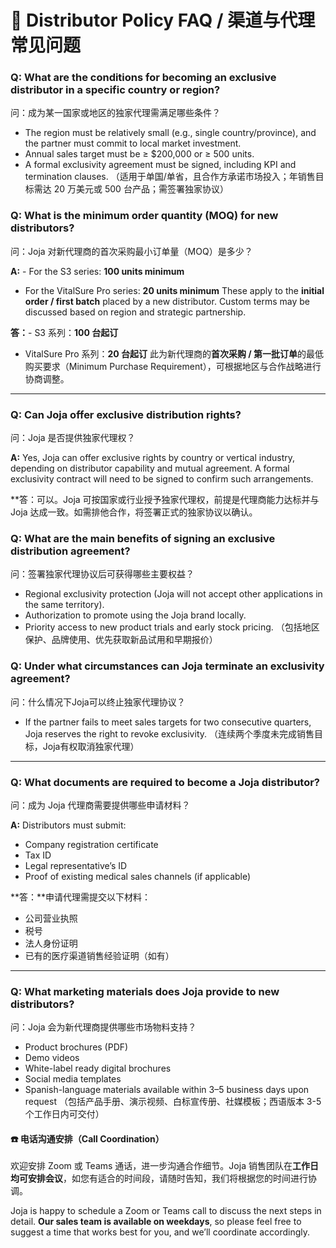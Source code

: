 # 🤝 Distributor Policy FAQ / 渠道与代理常见问题


### Q: What are the conditions for becoming an exclusive distributor in a specific country or region?
问：成为某一国家或地区的独家代理需满足哪些条件？
- The region must be relatively small (e.g., single country/province), and the partner must commit to local market investment.
- Annual sales target must be ≥ $200,000 or ≥ 500 units.
- A formal exclusivity agreement must be signed, including KPI and termination clauses.
（适用于单国/单省，且合作方承诺市场投入；年销售目标需达 20 万美元或 500 台产品；需签署独家协议）

### Q: What is the minimum order quantity (MOQ) for new distributors?
问：Joja 对新代理商的首次采购最小订单量（MOQ）是多少？

**A:** - For the S3 series: **100 units minimum**
- For the VitalSure Pro series: **20 units minimum**
These apply to the **initial order / first batch** placed by a new distributor. Custom terms may be discussed based on region and strategic partnership.

**答：**- S3 系列：**100 台起订**
- VitalSure Pro 系列：**20 台起订**
此为新代理商的**首次采购 / 第一批订单**的最低购买要求（Minimum Purchase Requirement），可根据地区与合作战略进行协商调整。

---

### Q: Can Joja offer exclusive distribution rights?
问：Joja 是否提供独家代理权？

**A:** Yes, Joja can offer exclusive rights by country or vertical industry, depending on distributor capability and mutual agreement. A formal exclusivity contract will need to be signed to confirm such arrangements.

**答：可以。Joja 可按国家或行业授予独家代理权，前提是代理商能力达标并与 Joja 达成一致。如需排他合作，将签署正式的独家协议以确认。

### Q: What are the main benefits of signing an exclusive distribution agreement?
问：签署独家代理协议后可获得哪些主要权益？
- Regional exclusivity protection (Joja will not accept other applications in the same territory).
- Authorization to promote using the Joja brand locally.
- Priority access to new product trials and early stock pricing.
（包括地区保护、品牌使用、优先获取新品试用和早期报价）

### Q: Under what circumstances can Joja terminate an exclusivity agreement?
 问：什么情况下Joja可以终止独家代理协议？
- If the partner fails to meet sales targets for two consecutive quarters, Joja reserves the right to revoke exclusivity.
（连续两个季度未完成销售目标，Joja有权取消独家代理）
---

### Q: What documents are required to become a Joja distributor?
问：成为 Joja 代理商需要提供哪些申请材料？

**A:** Distributors must submit:
- Company registration certificate
- Tax ID
- Legal representative’s ID
- Proof of existing medical sales channels (if applicable)

**答：**申请代理需提交以下材料：
- 公司营业执照
- 税号
- 法人身份证明
- 已有的医疗渠道销售经验证明（如有）

---

### Q: What marketing materials does Joja provide to new distributors?
问：Joja 会为新代理商提供哪些市场物料支持？
- Product brochures (PDF)
- Demo videos
- White-label ready digital brochures
- Social media templates
- Spanish-language materials available within 3–5 business days upon request
（包括产品手册、演示视频、白标宣传册、社媒模板；西语版本 3-5 个工作日内可交付）

#### ☎️ 电话沟通安排（Call Coordination）

欢迎安排 Zoom 或 Teams 通话，进一步沟通合作细节。Joja 销售团队在**工作日均可安排会议**，如您有适合的时间段，请随时告知，我们将根据您的时间进行协调。

Joja is happy to schedule a Zoom or Teams call to discuss the next steps in detail. **Our sales team is available on weekdays**, so please feel free to suggest a time that works best for you, and we’ll coordinate accordingly.
